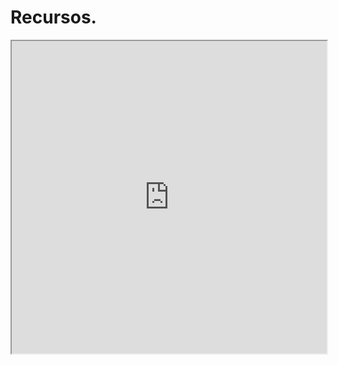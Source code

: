 # Recursos.

<iframe
  id="penal"
  title="penal"
  width="100%"
  height="500px"
  src="https://docs.hstn.me">
</iframe>


